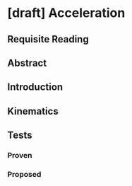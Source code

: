 # [draft] Acceleration

## Requisite Reading

## Abstract


## Introduction


## Kinematics


## Tests


### Proven


### Proposed
